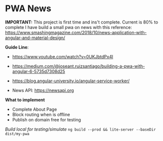 # PWA News

**IMPORTANT:**
This project is first time and ins't complete. Current is 80% to complete
I have build a small pwa on news with this reference: https://www.smashingmagazine.com/2018/10/news-application-with-angular-and-material-design/

**Guide Line**:
- https://www.youtube.com/watch?v=0UKJbtdPx4I

- https://medium.com/@joseant.ruizsantiago/building-a-pwa-with-angular-6-5735d7308d25

- https://blog.angular-university.io/angular-service-worker/

- News API: https://newsapi.org

**What to implement**
- Complete About Page
- Block routing when is offline
- Publish on domain free for testing

_Build local for testing/simulate_
`ng build --prod && lite-server --baseDir dist/my-pwa`

